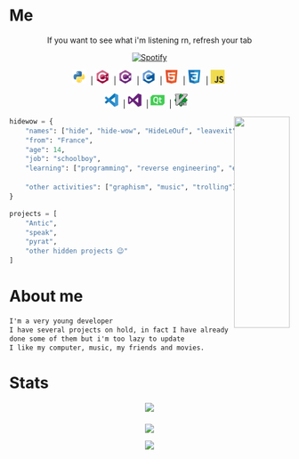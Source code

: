 # Me

<p align="center">If you want to see what i'm listening rn, refresh your tab</p>
<p align="center"> 
<a href="https://spotify-github-profile.vercel.app/api/view?uid=poturnt&redirect=true">
<img alt="Spotify" src="https://spotify-github-profile.vercel.app/api/view?uid=poturnt&cover_image=true&theme=novatorem&bar_color=58089b&bar_color_cover=true"/>
</a>
</p>
</p>

<p align="center"> 
  <code><img height="25" src="https://raw.githubusercontent.com/devicons/devicon/master/icons/python/python-original.svg"></code>&nbsp; |
  <code><img height="25" src="https://github.com/devicons/devicon/raw/master/icons/cplusplus/cplusplus-original.svg"></code>&nbsp; |
  <code><img height="25" src="https://github.com/devicons/devicon/raw/master/icons/csharp/csharp-original.svg"></code>&nbsp; |
  <code><img height="25" src="https://raw.githubusercontent.com/devicons/devicon/master/icons/c/c-original.svg"></code>&nbsp; |
  <code><img height="25" src="https://raw.githubusercontent.com/devicons/devicon/master/icons/html5/html5-original.svg"></code>&nbsp; |
  <code><img height="25" src="https://raw.githubusercontent.com/devicons/devicon/master/icons/css3/css3-original.svg"></code>&nbsp; |
  <code><img height="25" src="https://raw.githubusercontent.com/github/explore/80688e429a7d4ef2fca1e82350fe8e3517d3494d/topics/javascript/javascript.png"></code>&nbsp;
</p>

<p align="center"> 
  <code><img height="25" src="https://github.com/devicons/devicon/raw/master/icons/vscode/vscode-original.svg"></code>&nbsp; |
  <code><img height="25" src="https://github.com/devicons/devicon/raw/master/icons/visualstudio/visualstudio-plain.svg"></code>&nbsp; |
  <code><img height="25" src="https://github.com/devicons/devicon/raw/master/icons/qt/qt-original.svg"></code>&nbsp; |
  <code><img height="25" src="https://github.com/devicons/devicon/raw/master/icons/vim/vim-original.svg"></code>&nbsp;
</code>&nbsp;
</p>

<img alt="" height="380" width="100" align="right" src="https://cdn.discordapp.com/attachments/944685696797507624/993922925281431673/c6538e01d3ed5b4b2c07b5f03e04d71a.gif"/>

```py
hidewow = {
    "names": ["hide", "hide-wow", "HideLeOuf", "leavexit"],
    "from": "France",
    "age": 14,
    "job": "schoolboy",
    "learning": ["programming", "reverse engineering", "ethical hacking"],

    "other activities": ["graphism", "music", "trolling"]
}
```

```py
projects = [
    "Antic",
    "speak",
    "pyrat",
    "other hidden projects 😉"
]
```

# About me
```text
I'm a very young developer
I have several projects on hold, in fact I have already done some of them but i'm too lazy to update
I like my computer, music, my friends and movies.
```

# Stats
<div align="center">
    <img src="https://github-readme-stats.vercel.app/api?username=hide-wow&show_icons=true&theme=github_dark&count_private=true" /><br /><br />
    <img align="center" src="https://github-readme-stats.vercel.app/api/top-langs/?username=hide-wow&layout=compact&theme=github_dark&count_private=true" /><br />
</div>

<p align="center">
  <img src="https://capsule-render.vercel.app/api?type=waving&color=gradient&height=60&section=footer"/>
</p>
